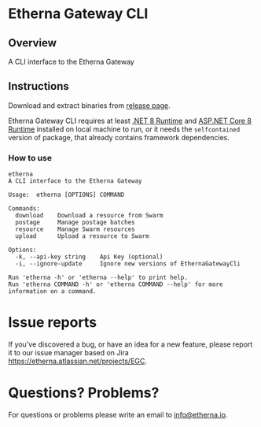 # Etherna Gateway CLI

## Overview

A CLI interface to the Etherna Gateway

## Instructions
Download and extract binaries from [release page](https://github.com/Etherna/etherna-gateway-cli/releases).

Etherna Gateway CLI requires at least [.NET 8 Runtime](https://dotnet.microsoft.com/download/dotnet/8.0) and [ASP.NET Core 8 Runtime](https://dotnet.microsoft.com/download/dotnet/8.0) installed on local machine to run, or it needs the `selfcontained` version of package, that already contains framework dependencies.

### How to use

```
etherna
A CLI interface to the Etherna Gateway

Usage:  etherna [OPTIONS] COMMAND

Commands:
  download    Download a resource from Swarm
  postage     Manage postage batches
  resource    Manage Swarm resources
  upload      Upload a resource to Swarm

Options:
  -k, --api-key string    Api Key (optional)
  -i, --ignore-update     Ignore new versions of EthernaGatewayCli

Run 'etherna -h' or 'etherna --help' to print help.
Run 'etherna COMMAND -h' or 'etherna COMMAND --help' for more information on a command.
```

# Issue reports
If you've discovered a bug, or have an idea for a new feature, please report it to our issue manager based on Jira https://etherna.atlassian.net/projects/EGC.

# Questions? Problems?

For questions or problems please write an email to [info@etherna.io](mailto:info@etherna.io).
